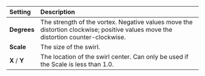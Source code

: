 | Setting       | Description                                                                                                                       |
| :------------ | :-------------------------------------------------------------------------------------------------------------------------------- |
| **Degrees**   | The strength of the vortex. Negative values move the distortion clockwise; positive values move the distortion counter-clockwise. |
| **Scale**     | The size of the swirl.                                                                                                            |
| **X** / **Y** | The location of the swirl center. Can only be used if the Scale is less than 1.0.                                                 |